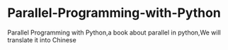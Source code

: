 # Parallel-Programming-with-Python
Parallel Programming with Python,a book about parallel in python,We will translate it  into Chinese
